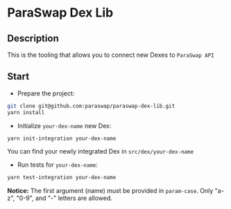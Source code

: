 # ParaSwap Dex Lib

## Description

This is the tooling that allows you to connect new Dexes to `ParaSwap API`

## Start

- Prepare the project:

```bash
git clone git@github.com:paraswap/paraswap-dex-lib.git
yarn install
```

- Initialize `your-dex-name` new Dex:

```bash
yarn init-integration your-dex-name
```

You can find your newly integrated Dex in `src/dex/your-dex-name`

- Run tests for `your-dex-name`:

```bash
yarn test-integration your-dex-name
```

**Notice:** The first argument (name) must be provided in `param-case`. Only "a-z", "0-9", and "-" letters are allowed.
